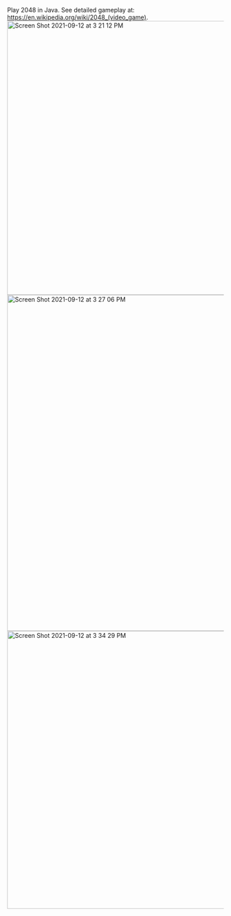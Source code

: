 Play 2048 in Java. See detailed gameplay at: https://en.wikipedia.org/wiki/2048_(video_game). 
<img width="635" alt="Screen Shot 2021-09-12 at 3 21 12 PM" src="https://user-images.githubusercontent.com/61482779/133000496-ec700c46-f4a5-41ff-992a-30e2470b878f.png">
<img width="779" alt="Screen Shot 2021-09-12 at 3 27 06 PM" src="https://user-images.githubusercontent.com/61482779/133000502-97062d06-d49f-489f-931b-94b47ee5b37d.png">
<img width="644" alt="Screen Shot 2021-09-12 at 3 34 29 PM" src="https://user-images.githubusercontent.com/61482779/133000506-57fe01c3-f1e1-4079-998e-3bca6feeb805.png">
